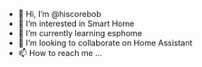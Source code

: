 - 👋 Hi, I’m @hiscorebob
- 👀 I’m interested in Smart Home
- 🌱 I’m currently learning esphome
- 💞️ I’m looking to collaborate on Home Assistant
- 📫 How to reach me ...

<!---
hiscorebob/hiscorebob is a ✨ special ✨ repository because its `README.md` (this file) appears on your GitHub profile.
You can click the Preview link to take a look at your changes.
--->

